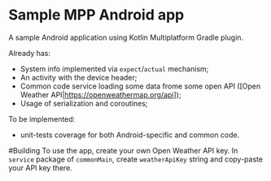 # Sample MPP Android app
A sample Android application using Kotlin Multiplatform Gradle plugin. 

Already has: 
* System info implemented via `expect`/`actual` mechanism;
* An activity with the device header;
* Common code service loading some data frome some open API ([Open Weather API|https://openweathermap.org/api]);
* Usage of serialization and coroutines;

To be implemented:
* unit-tests coverage for both Android-specific and common code.

#Building
To use the app, create your own Open Weather API key.
In `service` package of `commonMain`, create `weatherApiKey` string and copy-paste your API key there.